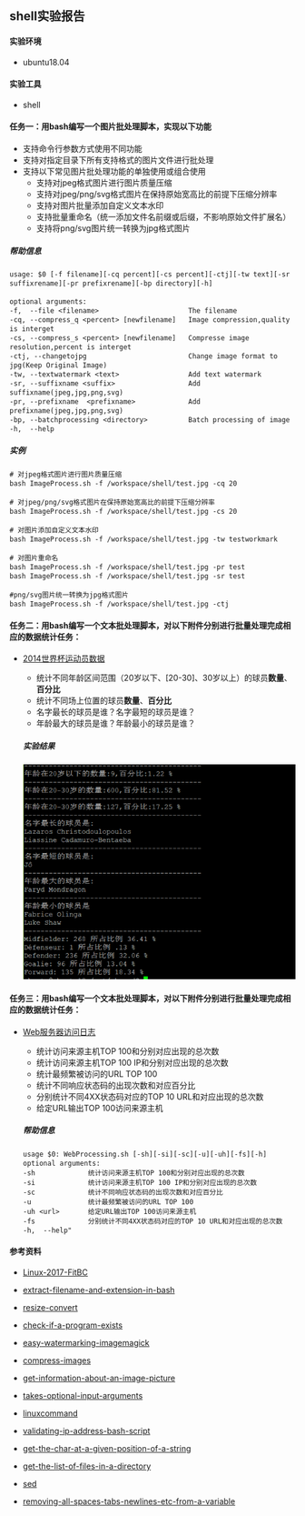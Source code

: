 ## shell实验报告

#### 实验环境

-   ubuntu18.04

#### 实验工具

- shell

#### 任务一：用bash编写一个图片批处理脚本，实现以下功能

- 支持命令行参数方式使用不同功能
- 支持对指定目录下所有支持格式的图片文件进行批处理
- 支持以下常见图片批处理功能的单独使用或组合使用
  - 支持对jpeg格式图片进行图片质量压缩
  - 支持对jpeg/png/svg格式图片在保持原始宽高比的前提下压缩分辨率
  - 支持对图片批量添加自定义文本水印
  - 支持批量重命名（统一添加文件名前缀或后缀，不影响原始文件扩展名）
  - 支持将png/svg图片统一转换为jpg格式图片

##### 帮助信息

```
usage: $0 [-f filename][-cq percent][-cs percent][-ctj][-tw text][-sr suffixrename][-pr prefixrename][-bp directory][-h]

optional arguments:
-f,  --file <filename>                      The filename
-cq, --compress_q <percent> [newfilename]   Image compression,quality is interget
-cs, --compress_s <percent> [newfilename]   Compresse image resolution,percent is interget
-ctj, --changetojpg                         Change image format to jpg(Keep Original Image)
-tw, --textwatermark <text>                 Add text watermark
-sr, --suffixname <suffix>                  Add suffixname(jpeg,jpg,png,svg)
-pr, --prefixname  <prefixname>             Add prefixname(jpeg,jpg,png,svg)
-bp, --batchprocessing <directory>          Batch processing of image
-h,  --help
```

##### 实例

```shell
# 对jpeg格式图片进行图片质量压缩
bash ImageProcess.sh -f /workspace/shell/test.jpg -cq 20

# 对jpeg/png/svg格式图片在保持原始宽高比的前提下压缩分辨率
bash ImageProcess.sh -f /workspace/shell/test.jpg -cs 20

# 对图片添加自定义文本水印
bash ImageProcess.sh -f /workspace/shell/test.jpg -tw testworkmark

# 对图片重命名
bash ImageProcess.sh -f /workspace/shell/test.jpg -pr test
bash ImageProcess.sh -f /workspace/shell/test.jpg -sr test

#png/svg图片统一转换为jpg格式图片
bash ImageProcess.sh -f /workspace/shell/test.jpg -ctj
```



#### 任务二：用bash编写一个文本批处理脚本，对以下附件分别进行批量处理完成相应的数据统计任务：

- [2014世界杯运动员数据](http://sec.cuc.edu.cn/huangwei/course/LinuxSysAdmin/exp/chap0x04/worldcupplayerinfo.tsv)

  - 统计不同年龄区间范围（20岁以下、[20-30]、30岁以上）的球员**数量**、**百分比**
  - 统计不同场上位置的球员**数量**、**百分比**
  - 名字最长的球员是谁？名字最短的球员是谁？
  - 年龄最大的球员是谁？年龄最小的球员是谁？

  ##### 实验结果

  ![](worldresult.PNG)

#### 任务三：用bash编写一个文本批处理脚本，对以下附件分别进行批量处理完成相应的数据统计任务：

- [Web服务器访问日志](http://sec.cuc.edu.cn/huangwei/course/LinuxSysAdmin/exp/chap0x04/web_log.tsv.7z)

  - 统计访问来源主机TOP 100和分别对应出现的总次数
  - 统计访问来源主机TOP 100 IP和分别对应出现的总次数
  - 统计最频繁被访问的URL TOP 100
  - 统计不同响应状态码的出现次数和对应百分比
  - 分别统计不同4XX状态码对应的TOP 10 URL和对应出现的总次数
  - 给定URL输出TOP 100访问来源主机

  ##### 帮助信息

  ```
  usage $0: WebProcessing.sh [-sh][-si][-sc][-u][-uh][-fs][-h]
  optional arguments:
  -sh             统计访问来源主机TOP 100和分别对应出现的总次数
  -si             统计访问来源主机TOP 100 IP和分别对应出现的总次数
  -sc             统计不同响应状态码的出现次数和对应百分比
  -u              统计最频繁被访问的URL TOP 100
  -uh <url>       给定URL输出TOP 100访问来源主机
  -fs             分别统计不同4XX状态码对应的TOP 10 URL和对应出现的总次数
  -h,  --help"
  ```



#### 参考资料

- [Linux-2017-FitBC](<https://github.com/FitzBC/linux/tree/0636a22f94a388f3869d799cdc7c22cd693ed214/2017-1/FitzBC/%E5%AE%9E%E9%AA%8C4>)

- [extract-filename-and-extension-in-bash](http://stackoverflow.com/questions/965053/extract-filename-and-extension-in-bash)
- [resize-convert](https://www.howtogeek.com/109369/how-to-quickly-resize-convert-modify-images-from-the-linux-terminal/)
- [check-if-a-program-exists](https://stackoverflow.com/questions/592620/how-to-check-if-a-program-exists-from-a-bash-script)
- [easy-watermarking-imagemagick](https://www.linuxjournal.com/content/easy-watermarking-imagemagick)
- [compress-images](https://askubuntu.com/questions/781497/how-can-i-compress-images)
- [get-information-about-an-image-picture](https://superuser.com/questions/275502/how-to-get-information-about-an-image-picture-from-the-linux-command-line)
- [takes-optional-input-arguments](https://stackoverflow.com/questions/9332802/how-to-write-a-bash-script-that-takes-optional-input-arguments)
- [linuxcommand](http://linuxcommand.org/lc3_wss0120.php)
- [validating-ip-address-bash-script](https://www.linuxjournal.com/content/validating-ip-address-bash-script)
- [get-the-char-at-a-given-position-of-a-string](<https://unix.stackexchange.com/questions/9468/how-to-get-the-char-at-a-given-position-of-a-string-in-shell-script>)
- [get-the-list-of-files-in-a-directory](<https://stackoverflow.com/questions/2437452/how-to-get-the-list-of-files-in-a-directory-in-a-shell-script>)
- [sed](<http://man.linuxde.net/sed>)
- [removing-all-spaces-tabs-newlines-etc-from-a-variable](<https://unix.stackexchange.com/questions/32569/removing-all-spaces-tabs-newlines-etc-from-a-variable>)

